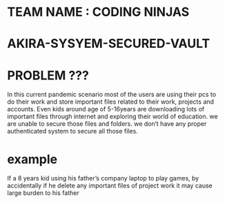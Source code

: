 # TEAM NAME : CODING NINJAS 

# AKIRA-SYSYEM-SECURED-VAULT

# PROBLEM ???

In this current pandemic scenario most of the users are using their pcs to do their work and store important files related to their work, projects and accounts.
Even kids around age of 5-16years are downloading lots of important files through internet and exploring their world of education. 
we are unable to secure those  files and  folders. we don’t have any proper authenticated system to secure all those files. 

# example
If a 8 years kid using his father’s company laptop to play games, by accidentally if he delete any important files of project work it may cause large burden to his father 

